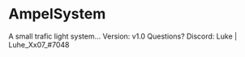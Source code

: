 # AmpelSystem
A small trafic light system...
Version: v1.0
Questions? Discord: Luke | Luhe_Xx07_#7048
